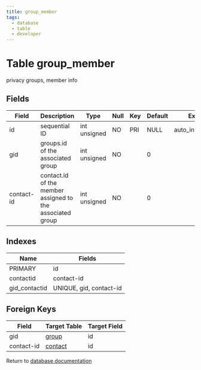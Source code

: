 ```yaml
---
title: group_member
tags:
  - database
  - table
  - developer
---
```

# Table group_member

privacy groups, member info

## Fields

| Field      | Description                                               | Type         | Null | Key | Default | Extra          |
| ---------- | --------------------------------------------------------- | ------------ | ---- | --- | ------- | -------------- |
| id         | sequential ID                                             | int unsigned | NO   | PRI | NULL    | auto_increment |
| gid        | groups.id of the associated group                         | int unsigned | NO   |     | 0       |                |
| contact-id | contact.id of the member assigned to the associated group | int unsigned | NO   |     | 0       |                |

## Indexes

| Name          | Fields                  |
| ------------- | ----------------------- |
| PRIMARY       | id                      |
| contactid     | contact-id              |
| gid_contactid | UNIQUE, gid, contact-id |

## Foreign Keys

| Field      | Target Table               | Target Field |
| ---------- | -------------------------- | ------------ |
| gid        | [group](./db_group.md)     | id           |
| contact-id | [contact](./db_contact.md) | id           |

Return to [database documentation](./index.md)
